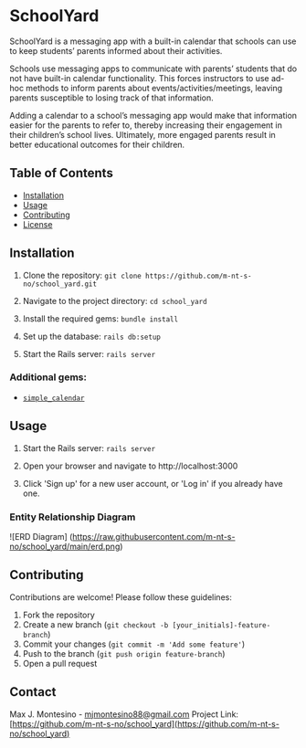 # SchoolYard

SchoolYard is a messaging app with a built-in calendar that schools can use to keep students’ parents informed about their activities.

Schools use messaging apps to communicate with parents’ students that do not have built-in calendar functionality. This forces instructors to use ad-hoc methods to inform parents about events/activities/meetings, leaving parents susceptible to losing track of that information.

Adding a calendar to a school’s messaging app would make that information easier for the parents to refer to, thereby increasing their engagement in their children’s school lives. Ultimately, more engaged parents result in better educational outcomes for their children.

## Table of Contents
- [Installation](#installation)
- [Usage](#usage)
- [Contributing](#contributing)
- [License](#license)

## Installation

1. Clone the repository:
`git clone https://github.com/m-nt-s-no/school_yard.git`

2. Navigate to the project directory:
`cd school_yard`

3. Install the required gems:
`bundle install`

4. Set up the database:
`rails db:setup`

5. Start the Rails server:
`rails server`

### Additional gems:

- [`simple_calendar`](https://github.com/excid3/simple_calendar)

## Usage

1. Start the Rails server:
`rails server`

2. Open your browser and navigate to http://localhost:3000
   
3. Click 'Sign up' for a new user account, or 'Log in' if you already have one. 

### Entity Relationship Diagram

![ERD Diagram] (https://raw.githubusercontent.com/m-nt-s-no/school_yard/main/erd.png)

## Contributing

Contributions are welcome! Please follow these guidelines:

1. Fork the repository
2. Create a new branch (`git checkout -b [your_initials]-feature-branch`)
3. Commit your changes (`git commit -m 'Add some feature'`)
4. Push to the branch (`git push origin feature-branch`)
5. Open a pull request

## Contact

Max J. Montesino - [mjmontesino88@gmail.com](mailto:mjmontesino88@gmail.com)
Project Link: [https://github.com/m-nt-s-no/school_yard](https://github.com/m-nt-s-no/school_yard)
